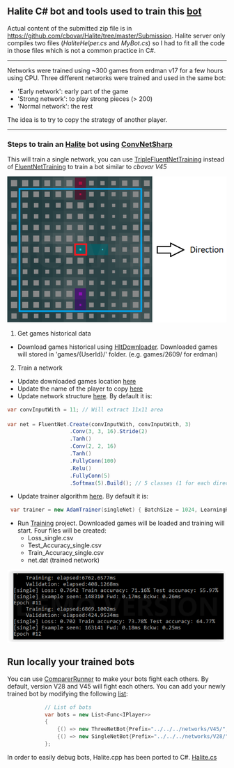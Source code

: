 ## Halite C# bot and tools used to train this [bot](https://halite.io/user.php?userID=2036)

Actual content of the submitted zip file is in https://github.com/cbovar/Halite/tree/master/Submission.
Halite server only compiles two files (_HaliteHelper.cs_ and _MyBot.cs_) so  I had to fit all the code in those files which is not a common practice in C#.

___

Networks were trained using ~300 games from erdman v17 for a few hours using CPU.
Three different networks were trained and used in the same bot:
- 'Early network': early part of the game
- 'Strong network': to play strong pieces (> 200)
- 'Normal network': the rest 

The idea is to try to copy the strategy of another player.
___

### Steps to train an [Halite](https://halite.io/) bot using [ConvNetSharp](https://github.com/cbovar/ConvNetSharp) 

This will train a single network, you can use [TripleFluentNetTraining](https://github.com/cbovar/Halite/blob/master/Training/TripleFluentNetTraining.cs) instead of [FluentNetTraining](https://github.com/cbovar/Halite/blob/master/Training/FluentNetTraining.cs) to train a bot similar to _cbovar V45_

![principle](https://github.com/cbovar/Halite/blob/master/img/principle.png)

1) Get games historical data

* Download games historical using [HltDownloader](https://github.com/cbovar/Halite/tree/master/HltDownloader). Downloaded games will stored in 'games/{UserId}/' folder. (e.g. games/2609/ for erdman)

2) Train a network
* Update downloaded games location [here](https://github.com/cbovar/Halite/blob/master/Training/FluentNetTraining.cs#L47)
* Update the name of the player to copy [here](https://github.com/cbovar/Halite/blob/master/Training/FluentNetTraining.cs#L57)
* Update network structure [here](https://github.com/cbovar/Halite/blob/master/Training/FluentNetTraining.cs#L30). By default it is:

```c#
var convInputWith = 11; // Will extract 11x11 area

var net = FluentNet.Create(convInputWith, convInputWith, 3)
                    .Conv(3, 3, 16).Stride(2)
                    .Tanh()
                    .Conv(2, 2, 16)
                    .Tanh()
                    .FullyConn(100)
                    .Relu()
                    .FullyConn(5)
                    .Softmax(5).Build(); // 5 classes (1 for each direction)

```
* Update trainer algorithm [here](https://github.com/cbovar/Halite/blob/master/Training/FluentNetTraining.cs#L130). By default it is:
```c#
 var trainer = new AdamTrainer(singleNet) { BatchSize = 1024, LearningRate = 0.1, Beta1 = 0.9, Beta2 = 0.99, Eps = 1e-8 };
```
* Run [Training](https://github.com/cbovar/Halite/tree/master/Training) project. Downloaded games will be loaded and training will start. Four files will be created:
  * Loss_single.csv 
  * Test_Accuracy_single.csv
  * Train_Accuracy_single.csv
  * net.dat (trained network)

![training](https://github.com/cbovar/Halite/blob/master/img/learning.PNG)

## Run locally your trained bots

You can use [ComparerRunner](https://github.com/cbovar/Halite/tree/master/CompareRunner) to make your bots fight each others.
By default, version V28 and V45 will fight each others. You can add your newly trained bot by modifying the following [list](https://github.com/cbovar/Halite/blob/master/CompareRunner/Program.cs#L15):
```c#
            // List of bots
            var bots = new List<Func<IPlayer>>
            {
                {() => new ThreeNetBot{Prefix="../../../networks/V45/", Name = "V45"} },
                {() => new SingleNetBot{Prefix="../../../networks/V28/", Name = "V28"} },
            };
```

In order to easily debug bots, Halite.cpp has been ported to C#. [Halite.cs](https://github.com/cbovar/Halite/blob/master/Runner.Core/Halite.cs)
